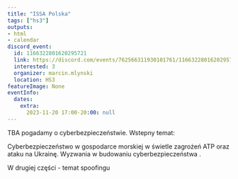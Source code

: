 ```yaml
---
title: "ISSA Polska"
tags: ["hs3"]
outputs:
- html
- calendar
discord_event:
  id: 1166322801620295721
  link: https://discord.com/events/762566311930101761/1166322801620295721
  interested: 3
  organizer: marcin.mlynski
  location: HS3
featureImage: None
eventInfo:
  dates:
    extra:
      2023-11-20 17:00-20:00: null
---
```

TBA
pogadamy o cyberbezpieczeństwie.
Wstepny temat:

Cyberbezpieczeństwo w gospodarce morskiej w świetle zagrożeń ATP oraz ataku na Ukrainę. 
Wyzwania w budowaniu cyberbezpieczeństwa .

W drugiej części - temat spoofingu
